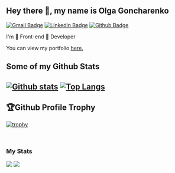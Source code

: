 ## Hey there 👋, my name is Olga Goncharenko
[![Gmail Badge](https://img.shields.io/badge/-goncharenko86@gmail.com-c14438?style=flat&logo=Gmail&logoColor=white&link=mailto:goncharenko86@gmail.com)](mailto:goncharenko86@gmail.com) 
[![Linkedin Badge](https://img.shields.io/badge/-OlgaGoncharenko-0072b1?style=flat&logo=Linkedin&logoColor=white&link=https://www.linkedin.com/in/helga-goncharenko/)](https://www.linkedin.com/in/helga-goncharenko/) 
[![Github Badge](https://img.shields.io/badge/-GoncharenkoO-grey?style=flat&logo=github&logoColor=white&link=https://github.com/GoncharenkoO/)](https://www.github.com/GoncharenkoO/)<p align='left'>I'm 💚 Front-end 💚 Developer</p><p align='left'> You can view my portfolio <a href='https://goncharenkoo-portfolio.netlify.app/' target=_blank><u>here</u>.</a></p>
## Some of my Github Stats
[![Github stats](https://github-readme-stats.vercel.app/api?username=GoncharenkoO&show_icons=true&include_all_commits=true)](https://github.com/GoncharenkoO/github-readme-stats)
[![Top Langs](https://github-readme-stats.vercel.app/api/top-langs/?username=GoncharenkoO&layout=compact)](https://github.com/GoncharenkoO/github-readme-stats)
---

## 🏆Github Profile Trophy
[![trophy](https://github-profile-trophy.vercel.app/?username=GoncharenkoO&no-bg=true)](https://github.com/ryo-ma/github-profile-trophy)

<br />


### My Stats
<div id="stats">
<img src="http://github-profile-summary-cards.vercel.app/api/cards/stats?username=GoncharenkoO&theme=default" />
<img src="http://github-profile-summary-cards.vercel.app/api/cards/repos-per-language?username=GoncharenkoO&theme=default" />
</div>
